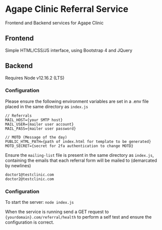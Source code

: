 # Agape Clinic Referral Service
Frontend and Backend services for Agape Clinic

## Frontend
Simple HTML/CSS/JS interface, using Bootstrap 4 and JQuery

## Backend
Requires Node v12.16.2 (LTS)

### Configuration
Please ensure the following environment variables are set in a .env file placed in the same directory as `index.js`
```
// Referrals
MAIL_HOST={your SMTP host}
MAIL_USER={mailer user account}
MAIL_PASS={mailer user password}

// MOTD (Message of the day)
PUBLIC_HTML_PATH={path of index.html for template to be generated}
MOTD_SECRET={secret for 2fa authentication to change MOTD}
```

Ensure the `mailing-list` file is present in the same directory as `index.js`, containing the emails that each referral form will be mailed to (demarcated by newlines)
```
doctor1@testclinic.com
doctor2@testclinic.com
```

### Configuration
To start the server: `node index.js`

When the service is running send a GET request to `{yourdomain}.com/referral/health` to perform a self test and ensure the configuration is correct.
